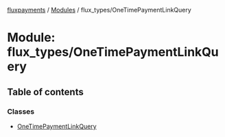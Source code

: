[fluxpayments](../README.md) / [Modules](../modules.md) / flux\_types/OneTimePaymentLinkQuery

# Module: flux\_types/OneTimePaymentLinkQuery

## Table of contents

### Classes

- [OneTimePaymentLinkQuery](../classes/flux_types_OneTimePaymentLinkQuery.OneTimePaymentLinkQuery.md)
